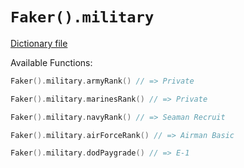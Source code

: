 # `Faker().military`

[Dictionary file](../src/main/resources/locales/en/military.yml)

Available Functions:  
```kotlin
Faker().military.armyRank() // => Private

Faker().military.marinesRank() // => Private

Faker().military.navyRank() // => Seaman Recruit

Faker().military.airForceRank() // => Airman Basic

Faker().military.dodPaygrade() // => E-1
```
